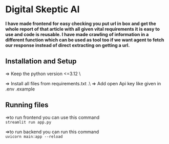 # **Digital Skeptic AI**

**I have made frontend for easy checking you put url in box and get the whole report of that article with all given vital requirements 
it is easy to use and code is reusable. I have made crawling of information in a different function which can be used as tool too if we want agent to fetch our response instead of direct extracting on getting a url.**

## **Installation and Setup**

=> Keep the python version <=3.12 \

=> Install all files from requirements.txt .\ 
=> Add open Api key like given in .env .example

## **Running files**

=>to run frontend you can use this command \
`streamlit run app.py`

=>to run backend you can run this command\
`uvicorn main:app --reload`

